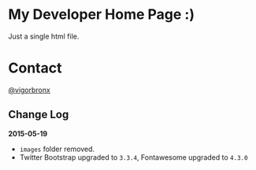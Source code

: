 # My Developer Home Page :)

Just a single html file.

# Contact

[@vigorbronx](http://twitter.com/vigobronx)

## Change Log

**2015-05-19**

* `images` folder removed.
* Twitter Bootstrap upgraded to `3.3.4`, Fontawesome upgraded to `4.3.0`
